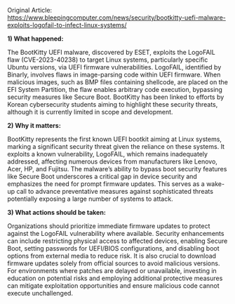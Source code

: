 Original Article: https://www.bleepingcomputer.com/news/security/bootkitty-uefi-malware-exploits-logofail-to-infect-linux-systems/

**1) What happened:**

The BootKitty UEFI malware, discovered by ESET, exploits the LogoFAIL flaw (CVE-2023-40238) to target Linux systems, particularly specific Ubuntu versions, via UEFI firmware vulnerabilities. LogoFAIL, identified by Binarly, involves flaws in image-parsing code within UEFI firmware. When malicious images, such as BMP files containing shellcode, are placed on the EFI System Partition, the flaw enables arbitrary code execution, bypassing security measures like Secure Boot. BootKitty has been linked to efforts by Korean cybersecurity students aiming to highlight these security threats, although it is currently limited in scope and development.

**2) Why it matters:**

BootKitty represents the first known UEFI bootkit aiming at Linux systems, marking a significant security threat given the reliance on these systems. It exploits a known vulnerability, LogoFAIL, which remains inadequately addressed, affecting numerous devices from manufacturers like Lenovo, Acer, HP, and Fujitsu. The malware’s ability to bypass boot security features like Secure Boot underscores a critical gap in device security and emphasizes the need for prompt firmware updates. This serves as a wake-up call to advance preventative measures against sophisticated threats potentially exposing a large number of systems to attack.

**3) What actions should be taken:**

Organizations should prioritize immediate firmware updates to protect against the LogoFAIL vulnerability where available. Security enhancements can include restricting physical access to affected devices, enabling Secure Boot, setting passwords for UEFI/BIOS configurations, and disabling boot options from external media to reduce risk. It is also crucial to download firmware updates solely from official sources to avoid malicious versions. For environments where patches are delayed or unavailable, investing in education on potential risks and employing additional protective measures can mitigate exploitation opportunities and ensure malicious code cannot execute unchallenged.